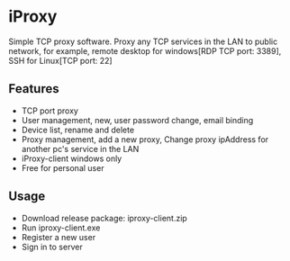 # iProxy

Simple TCP proxy software. Proxy any TCP services in the LAN to public network, for example, remote desktop for windows[RDP TCP port: 3389],  SSH for Linux[TCP port: 22]

## Features

+ TCP port proxy
+ User management, new, user password  change, email binding
+ Device list, rename and delete
+ Proxy management, add a new proxy, Change proxy ipAddress for another pc's service in the LAN
+ iProxy-client windows only
+ Free for personal user

## Usage

+ Download release package: iproxy-client.zip
+ Run iproxy-client.exe
+ Register a new user
+ Sign in to server
